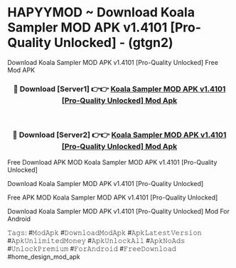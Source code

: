# HAPYYMOD ~ Download Koala Sampler MOD APK v1.4101 [Pro-Quality Unlocked] - (gtgn2)
Download Koala Sampler MOD APK v1.4101 [Pro-Quality Unlocked] Free Mod APK

<div align="center">
<h3>🔴 Download [Server1] 👉👉 <a href="https://apk-comot.site?title=Koala_Sampler_MOD_APK_v1.4101_[Pro-Quality_Unlocked]">Koala Sampler MOD APK v1.4101 [Pro-Quality Unlocked] Mod Apk</a></h3><br>

<h3>🔴 Download [Server2] 👉👉 <a href="https://apk-comot.site?title=Koala_Sampler_MOD_APK_v1.4101_[Pro-Quality_Unlocked]">Koala Sampler MOD APK v1.4101 [Pro-Quality Unlocked] Mod Apk</a></h3>
</div>


Free Download APK MOD Koala Sampler MOD APK v1.4101 [Pro-Quality Unlocked]

Download Koala Sampler MOD APK v1.4101 [Pro-Quality Unlocked] 

Free APK MOD Koala Sampler MOD APK v1.4101 [Pro-Quality Unlocked] 

Download Koala Sampler MOD APK v1.4101 [Pro-Quality Unlocked] Mod For Android

𝚃𝚊𝚐𝚜: #𝙼𝚘𝚍𝙰𝚙𝚔 #𝙳𝚘𝚠𝚗𝚕𝚘𝚊𝚍𝙼𝚘𝚍𝙰𝚙𝚔 #𝙰𝚙𝚔𝙻𝚊𝚝𝚎𝚜𝚝𝚅𝚎𝚛𝚜𝚒𝚘𝚗 #𝙰𝚙𝚔𝚄𝚗𝚕𝚒𝚖𝚒𝚝𝚎𝚍𝙼𝚘𝚗𝚎𝚢 #𝙰𝚙𝚔𝚄𝚗𝚕𝚘𝚌𝚔𝙰𝚕𝚕 #𝙰𝚙𝚔𝙽𝚘𝙰𝚍𝚜 #𝚄𝚗𝚕𝚘𝚌𝚔𝙿𝚛𝚎𝚖𝚒𝚞𝚖 #𝙵𝚘𝚛𝙰𝚗𝚍𝚛𝚘𝚒𝚍 #𝙵𝚛𝚎𝚎𝙳𝚘𝚠𝚗𝚕𝚘𝚊𝚍 #home_design_mod_apk